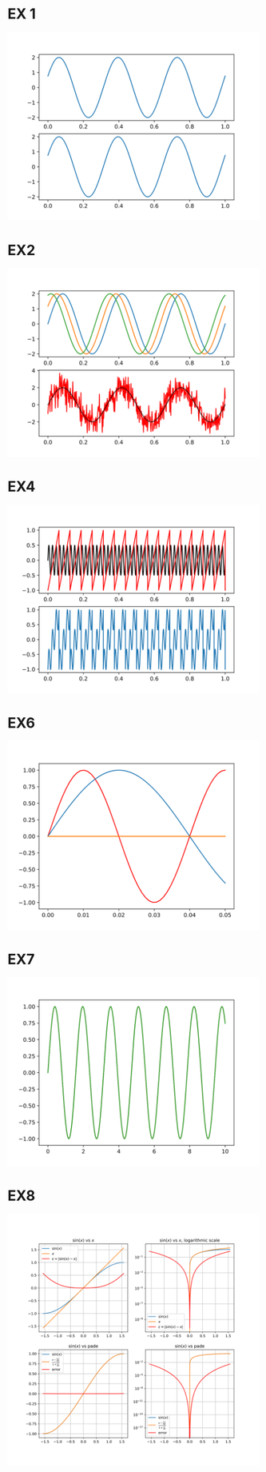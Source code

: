 # EX 1

![](./imgs/1.svg)

# EX2

![](./imgs/2.svg)

# EX4

![](./imgs/4.svg)

# EX6

![](./imgs/6.svg)

# EX7

![](./imgs/7.svg)

# EX8

![](./imgs/8.svg)

